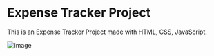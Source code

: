 # Expense Tracker Project
This is an Expense Tracker Project made with HTML, CSS, JavaScript.

![image](https://user-images.githubusercontent.com/79836871/198697898-3c905a7b-097c-4d28-8594-86542ec15c49.png)


